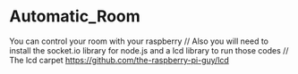 # Automatic_Room
You can control your room with your raspberry
// Also you will need to install the socket.io library for node.js and a lcd library to run those codes
// The lcd carpet https://github.com/the-raspberry-pi-guy/lcd
